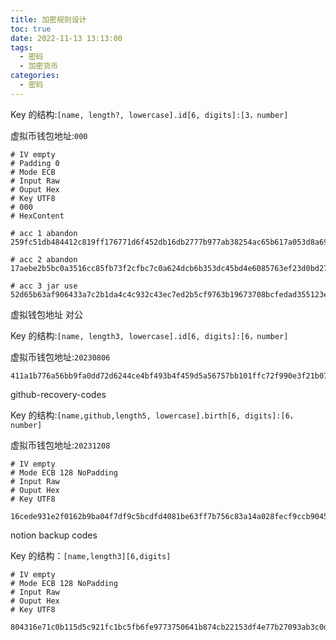 ```yaml
---
title: 加密规则设计
toc: true
date: 2022-11-13 13:13:00
tags:
  - 密码
  - 加密货币
categories:	
  - 密码
---
```




Key 的结构:`[name, length?, lowercase].id[6, digits]:[3，number]`

虚拟币钱包地址:`000`

```
# IV empty
# Padding 0
# Mode ECB
# Input Raw
# Ouput Hex
# Key UTF8
# 000
# HexContent 

# acc 1 abandon
259fc51db484412c819ff176771d6f452db16db2777b977ab38254ac65b617a053d8a69b79814fcc5afc022d88b3ac7346a3ec7390297ca4321b9d45cfa82d50977ce1dac4889df5ff630eccf6dde860b020859cc1859c9f3f9abba144eaadb6

# acc 2 abandon
17aebe2b5bc0a3516cc85fb73f2cfbc7c0a624dcb6b353dc45bd4e6085763ef23d0bd27d34e2f2eaa227f2b46779f224f6fbd524bd4a891706170287308c6395176fc3706726ce6d0fe58c46e0834a51495b5124c72bc758b666fa51b1f36cec

# acc 3 jar use
52d65b63af906433a7c2b1da4c4c932c43ec7ed2b5cf9763b19673708bcfedad355123e0e16acbdf11e7e849a6b04445f093cb5139ef10eac9403ff35b9159eb4b34cc8180049d1305d868f356843383
```

虚拟钱包地址 对公

Key 的结构:`[name, length3, lowercase].id[6, digits]:[6，number]`

虚拟币钱包地址:`20230806`

```
411a1b776a56bb9fa0dd72d6244ce4bf493b4f459d5a56757bb101ffc72f990e3f21b0789115633296cbc9a45bebb554f4780c7244a930dea4d13bf584c20f279b789e84c5571de168baa47bd7fe7f5f
```

github-recovery-codes

Key 的结构:`[name,github,length5, lowercase].birth[6, digits]:[6，number]`

虚拟币钱包地址:`20231208`

```
# IV empty
# Mode ECB 128 NoPadding
# Input Raw
# Ouput Hex
# Key UTF8

16cede931e2f0162b9ba04f7df9c5bcdfd4081be63ff7b756c83a14a028fecf9ccb904582769ce72c843756b5b7b200ea59fc80ee45110c52c34cc9ec8f3d547f9d37de097f059be9219ee8fef33963aa71c5f9d35da802d4247dc113323e04b79fcc6d7388917d50fb350747eecf623a997372a41913f2804adbe87f57803fd149d003367d9b570866600d3c4793151fc39c1d8cdcd433261c62eb273a977e21d9a2dc1b92ff163dc98506b2aaf6a1a249def126cec5eae6135e24c4d718b32
```

notion backup codes

Key 的结构：`[name,length3][6,digits]`

```
# IV empty
# Mode ECB 128 NoPadding
# Input Raw
# Ouput Hex
# Key UTF8

804316e71c0b115d5c921fc1bc5fb6fe9773750641b874cb22153df4e77b27093ab3c0d64eabdfda8c6f17c2591e6564dbe85d23cf69193f7a084e
